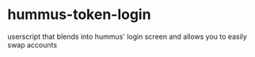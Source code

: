 # hummus-token-login
userscript that blends into hummus' login screen and allows you to easily swap accounts

